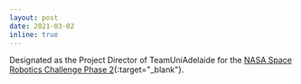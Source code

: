 ```yaml
---
layout: post
date: 2021-03-02
inline: true
---
```


Designated as the Project Director of TeamUniAdelaide for the [NASA Space Robotics Challenge Phase 2](https://ninesights.ninesigma.com/servlet/hype/IMT?userAction=Browse&documentId=d4414ecdb345e2190f661e20df641dee&templateName=&documentTableId=3422744976202683190){:target="\_blank"}.
